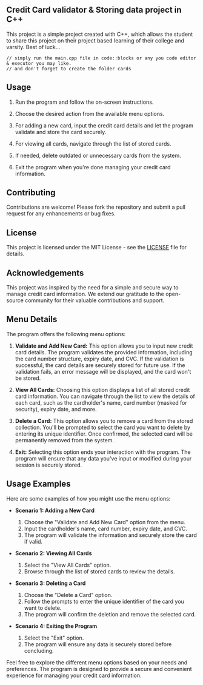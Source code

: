## Credit Card validator & Storing data project in C++
This project is a simple project created with C++, which allows the student to share this project on their project based learning of their college and varsity. Best of luck...

```
// simply run the main.cpp file in code::blocks or any you code editor & executor you may like.
// and don't forget to create the folder cards
```


## Usage

1. Run the program and follow the on-screen instructions.

2. Choose the desired action from the available menu options.

3. For adding a new card, input the credit card details and let the program validate and store the card securely.

4. For viewing all cards, navigate through the list of stored cards.

5. If needed, delete outdated or unnecessary cards from the system.

6. Exit the program when you're done managing your credit card information.

## Contributing

Contributions are welcome! Please fork the repository and submit a pull request for any enhancements or bug fixes.

## License

This project is licensed under the MIT License - see the [LICENSE](LICENSE) file for details.

## Acknowledgements

This project was inspired by the need for a simple and secure way to manage credit card information. We extend our gratitude to the open-source community for their valuable contributions and support.



## Menu Details

The program offers the following menu options:

1. **Validate and Add New Card:**
   This option allows you to input new credit card details. The program validates the provided information, including the card number structure, expiry date, and CVC. If the validation is successful, the card details are securely stored for future use. If the validation fails, an error message will be displayed, and the card won't be stored.

2. **View All Cards:**
   Choosing this option displays a list of all stored credit card information. You can navigate through the list to view the details of each card, such as the cardholder's name, card number (masked for security), expiry date, and more.

3. **Delete a Card:**
   This option allows you to remove a card from the stored collection. You'll be prompted to select the card you want to delete by entering its unique identifier. Once confirmed, the selected card will be permanently removed from the system.

4. **Exit:**
   Selecting this option ends your interaction with the program. The program will ensure that any data you've input or modified during your session is securely stored.

## Usage Examples

Here are some examples of how you might use the menu options:

- **Scenario 1: Adding a New Card**
  1. Choose the "Validate and Add New Card" option from the menu.
  2. Input the cardholder's name, card number, expiry date, and CVC.
  3. The program will validate the information and securely store the card if valid.

- **Scenario 2: Viewing All Cards**
  1. Select the "View All Cards" option.
  2. Browse through the list of stored cards to review the details.

- **Scenario 3: Deleting a Card**
  1. Choose the "Delete a Card" option.
  2. Follow the prompts to enter the unique identifier of the card you want to delete.
  3. The program will confirm the deletion and remove the selected card.

- **Scenario 4: Exiting the Program**
  1. Select the "Exit" option.
  2. The program will ensure any data is securely stored before concluding.

Feel free to explore the different menu options based on your needs and preferences. The program is designed to provide a secure and convenient experience for managing your credit card information.

